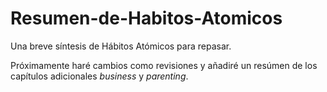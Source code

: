 # Resumen-de-Habitos-Atomicos
Una breve síntesis de Hábitos Atómicos para repasar.

Próximamente haré cambios como revisiones y añadiré un resúmen de los capítulos adicionales *business* y *parenting*.
